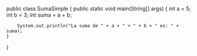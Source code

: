 public class SumaSimple {
    public static void main(String[] args) {
        int a = 5;
        int b = 3;
        int suma = a + b;

        System.out.println("La suma de " + a + " + " + b + " es: " + suma);
    }
}
